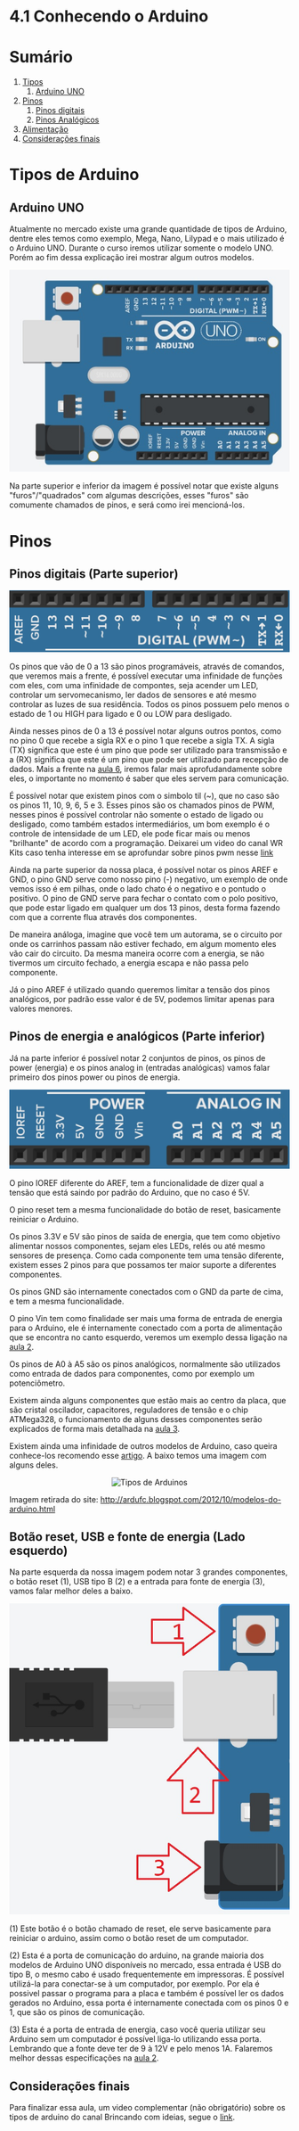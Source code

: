 # 4.1 Conhecendo o Arduino

# Sumário

01. [Tipos](#Tipos-de-Arduino)  
    1. [Arduino UNO](##Arduino-UNO)
00. [Pinos](#Pinos)  
    1. [Pinos digitais](##Pinos-digitais-Parte-Superior)  
    2. [Pinos Analógicos](#pinos-de-energia-e-analógicos-parte-inferior)
00. [Alimentação](##botão-reset-usb-e-fonte-de-energia-lado-esquerdo)
00. [Considerações finais](##considerações-finais)

# Tipos de Arduino

## Arduino UNO

<p>Atualmente no mercado existe uma grande quantidade de tipos de Arduino, dentre eles temos como exemplo, Mega, Nano, Lilypad e o mais utilizado é o Arduino UNO. Durante o curso iremos utilizar somente o modelo UNO. Porém ao fim dessa explicação irei mostrar algum outros modelos.</p>
<p align="center">
    <img src="../imgs/ModuloBasico/Uno/Uno.jpg" alt="Arduino Uno">
</p>

<p>Na parte superior e inferior da imagem é possível notar que existe alguns "furos"/"quadrados" com algumas descrições, esses "furos" são comumente chamados de pinos, e será como irei mencioná-los.
</p>

# Pinos

## Pinos digitais (Parte superior)

<p align="center">
    <img src="../imgs/ModuloBasico/Uno/UnoSup.jpg" alt="Arduino Uno">
</p>

<p>Os pinos que vão de 0 a 13 são pinos programáveis, através de comandos, que veremos mais a frente, é possível executar uma infinidade de funções com eles, com uma infinidade de compontes, seja acender um LED, controlar um servomecanismo, ler dados de sensores e até mesmo controlar as luzes de sua residência. Todos os pinos possuem pelo menos o estado de 1 ou HIGH para ligado e 0 ou LOW para desligado. </p>

Ainda nesses pinos de 0 a 13 é possível notar alguns outros pontos, como no pino 0 que recebe a sigla RX e o pino 1 que recebe a sigla TX. A sigla (TX) significa que este é um pino que pode ser utilizado para transmissão e a (RX) significa que este é um pino que pode ser utilizado para recepção de dados. Mais a frente na [aula 6](/src/4-Modulo-basico/6-IO), iremos falar mais aprofudandamente sobre eles, o importante no momento é saber que eles servem para comunicação.
<p></p>

É possível notar que existem pinos com o simbolo til (~), que no caso são os pinos 11, 10, 9, 6, 5 e 3. Esses pinos são os chamados pinos de PWM, nesses pinos é possível controlar não somente o estado de ligado ou desligado, como também estados intermediários, um bom exemplo é o controle de intensidade de um LED, ele pode ficar mais ou menos "brilhante" de acordo com a programação. Deixarei um video do canal WR Kits caso tenha interesse em se aprofundar sobre pinos pwm nesse [link](https://www.youtube.com/watch?v=AtnrtZAqgCM)
<p></p>

<p>Ainda na parte superior da nossa placa, é possível notar os pinos AREF e GND, o pino GND serve como nosso pino (-) negativo, um exemplo de onde vemos isso é em pilhas, onde o lado chato é o negativo e o pontudo o positivo. O pino de GND serve para fechar o contato com o polo positivo, que pode estar ligado em qualquer um dos 13 pinos, desta forma fazendo com que a corrente flua através dos componentes.</p>

<p>De maneira análoga, imagine que você tem um autorama, se o circuito por onde os carrinhos passam não estiver fechado, em algum momento eles vão cair do circuito. Da mesma maneira ocorre com a energia, se não tivermos um circuito fechado, a energia escapa e não passa pelo componente.
</p>

<p>Já o pino AREF é utilizado quando queremos limitar a tensão dos pinos analógicos, por padrão esse valor é de 5V, podemos limitar apenas para valores menores.</p>

## Pinos de energia e analógicos (Parte inferior)

Já na parte inferior é possível notar 2 conjuntos de pinos, os pinos de power (energia) e os pinos analog in (entradas analógicas) vamos falar primeiro dos pinos power ou pinos de energia.
<p></p>

<p align="center">
    <img src="../imgs/ModuloBasico/Uno/UnoInf.jpg" alt="Arduino Uno">
</p>

O pino IOREF diferente do AREF, tem a funcionalidade de dizer qual a tensão que está saindo por padrão do Arduino, que no caso é 5V.
<p></p>

O pino reset tem a mesma funcionalidade do botão de reset, basicamente reiniciar o Arduino.
<p></p>

Os pinos 3.3V e 5V são pinos de saída de energia, que tem como objetivo alimentar nossos componentes, sejam eles LEDs, relés ou até mesmo sensores de presença. Como cada componente tem uma tensão diferente, existem esses 2 pinos para que possamos ter maior suporte a diferentes componentes.
<p></p>

Os pinos GND são internamente conectados com o GND da parte de cima, e tem a mesma funcionalidade.
<p></p>

O pino Vin tem como finalidade ser mais uma forma de entrada de energia para o Arduino, ele é internamente conectado com a porta de alimentação que se encontra no canto esquerdo, veremos um exemplo dessa ligação na [aula 2](/src/4-Modulo-basico/2-Eletronica-basica).
<p></p>

Os pinos de A0 à A5 são os pinos analógicos, normalmente são utilizados como entrada de dados para componentes, como por exemplo um potenciômetro.
<p></p>

Existem ainda alguns componentes que estão mais ao centro da placa, que são cristal oscilador, capacitores, reguladores de tensão e o chip ATMega328, o funcionamento de alguns desses componentes serão explicados de forma mais detalhada na [aula 3](/src/4-Modulo-basico/3-Componentes-eletronicos).
<p></p>

Existem ainda uma infinidade de outros modelos de Arduino, caso queira conhece-los recomendo esse [artigo](https://www.arduino.cc/en/hardware). A baixo temos uma imagem com alguns deles.
<p></p>

<p align="center">
    <img src="http://1.bp.blogspot.com/-V3RlUkAgP2c/UHo6unaVgNI/AAAAAAAAALQ/Aenlp91DQHs/s1600/arduinos.png" alt="Tipos de Arduinos">
</p>

Imagem retirada do site: http://ardufc.blogspot.com/2012/10/modelos-do-arduino.html

## Botão reset, USB e fonte de energia (Lado esquerdo)

Na parte esquerda da nossa imagem podem notar 3 grandes componentes, o botão reset (1), USB tipo B (2) e a entrada para fonte de energia (3), vamos falar melhor deles a baixo.
<p></p>

<p align="center">
    <img src="../imgs/ModuloBasico/Uno/UnoEsq.jpg" alt="Arduino Uno">
</p>

(1) Este botão é o botão chamado de reset, ele serve basicamente para reiniciar o arduino, assim como o botão reset de um computador.  
<p></p>

(2) Esta é a porta de comunicação do arduino, na grande maioria dos modelos de Arduino UNO disponíveis no mercado, essa entrada é USB do tipo B, o mesmo cabo é usado frequentemente em impressoras. É possível utilizá-la para conectar-se à um computador, por exemplo. Por ela é possivel passar o programa para a placa e também é possível ler os dados gerados no Arduino, essa porta é internamente conectada com os pinos 0 e 1, que são os pinos de comunicação.  
<p></p>

(3) Esta é a porta de entrada de energia, caso você queria utilizar seu Arduino sem um computador é possível liga-lo utilizando essa porta. Lembrando que a fonte deve ter de 9 à 12V e pelo menos 1A. Falaremos melhor dessas especificações na [aula 2](/src/4-Modulo-basico/2-Eletronica-basica).
<p></p>

## Considerações finais

Para finalizar essa aula, um video complementar (não obrigatório) sobre os tipos de arduino do canal Brincando com ideias, segue o [link](https://www.youtube.com/watch?v=FbYd9KPkkl4).
